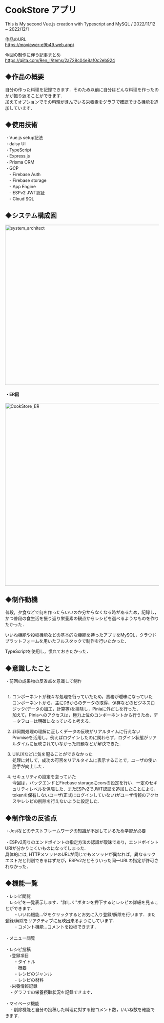 # CookStore アプリ
This is My second Vue.js creation with Typescript and MySQL  /  2022/11/12 ~ 2022/12/1
  
作品のURL  
https://moviewer-e9b49.web.app/

今回の制作に伴う記事まとめ  
https://qiita.com/Ren_I/items/2a728c04e8af0c2eb924

## ◆作品の概要

自分の作った料理を記録できます．そのため以前に自分はどんな料理を作ったのかが振り返ることができます．  
加えてオプションでその料理が含んでいる栄養素をグラフで確認できる機能を追加しています．  

## ◆使用技術
・Vue.js setup記法  
・daisy UI  
・TypeScript  
・Express.js  
・Prisma ORM  
・GCP  
　- Firebase Auth  
　- Firebase storage  
　- App Engine  
　- ESPv2 JWT認証  
　- Cloud SQL  
 
 ## ◆システム構成図
<img width="524" alt="system_architect" src="https://user-images.githubusercontent.com/106209681/205901364-62dc77f8-eee7-4655-a52f-19d82a154e25.png">

#### ・ER図
<img width="598" alt="CookStore_ER" src="https://user-images.githubusercontent.com/106209681/205903382-d3164476-d98a-458a-8f9e-d9477160e01a.png">


## ◆制作動機

普段，夕食などで何を作ったらいいのか分からなくなる時があるため，記録し，かつ普段の食生活を振り返り栄養素の観点からレシピを選べるようなものを作りたかった．

いいね機能や投稿機能などの基本的な機能を持ったアプリをMySQL，クラウドプラットフォームを用いたフルスタックで制作を行いたかった．  

TypeScriptを使用し，慣れておきたかった．

## ◆意識したこと

・前回の成果物の反省点を意識して制作<br /><br />
1. コンポーネントが様々な処理を行っていたため，責務が曖昧になっていた  
コンポーネントから，主にDBからのデータの取得，保存などのビジネスロジック(データの加工，計算等)を排除し，Piniaに外だしを行った．  
加えて，Piniaへのアクセスは，極力上位のコンポーネントから行うため，データフローは明確になっていると考える．

2. 非同期処理の理解に乏しくデータの反映がリアルタイムに行えない  
Promiseを活用し，例えばログインしたのに関わらず，ログイン状態がリアルタイムに反映されていなかった問題などが解決できた．

3. UI/UXなどに気を配ることができなかった  
処理に対して，成功の可否をリアルタイムに表示することで，ユーザの使い勝手が向上した．

4. セキュリティの設定を怠っていた  
今回は，バックエンドとFirebase storageにcorsの設定を行い．一定のセキュリティレベルを保障した．またESPv2でJWT認証を追加したことにより，tokenを保有しないユーザ(正式にログインしていない)がユーザ情報のアクセスやレシピの削除を行えないように設定した．

## ◆制作後の反省点
・Jestなどのテストフレームワークの知識が不足しているため学習が必要<br /><br />
・ESPv2周りのエンドポイントの指定方法の認識が曖昧であり，エンドポイントURIが分かりにくいものになってしまった.  
具体的には, HTTPメソッドのURLが同じでもメソッドが異なれば，異なるリクエストだと判別できるはずだが，ESPv2だとそういった同一URLの指定が許可されなかった．
 
## ◆機能一覧
・レシピ閲覧  
　レシピを一覧表示します．"詳しく"ボタンを押下するとレシピの詳細を見ることができます．  
　　 - いいね機能...♡をクリックするとお気に入り登録/解除を行います．また登録/解除をリアクティブに反映出来るようにしています.  
　　 - コメント機能...コメントを投稿できます．<br /><br /> 
・メニュー閲覧<br /><br /> 
・レシピ投稿   
　◦登録項目  
　　 - タイトル  
　　 - 概要  
　　 - レシピのジャンル  
　　 - レシピの材料  
　◦栄養情報記録  
　 - グラフでの栄養摂取状況を記録できます．<br /><br /> 
・マイページ機能  
　 - 削除機能と自分の投稿した料理に対する総コメント数，いいね数を確認できます．







